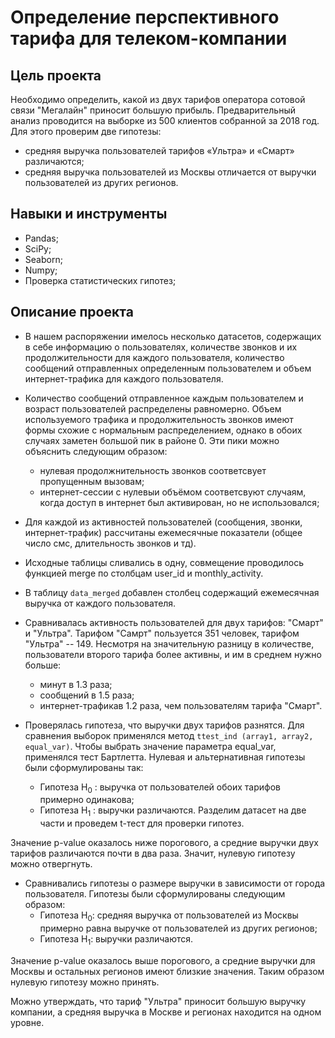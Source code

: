 # Определение перспективного тарифа для телеком-компании

## Цель проекта
Необходимо определить, какой из двух тарифов оператора сотовой связи "Мегалайн" приносит большую прибыль. 
Предварительный анализ проводится на выборке из 500 клиентов собранной за 2018 год. Для этого проверим две гипотезы:

* средняя выручка пользователей тарифов «Ультра» и «Смарт» различаются;
* средняя выручка пользователей из Москвы отличается от выручки пользователей из других регионов.

## Навыки и инструменты

* Pandas;
* SciPy;
* Seaborn;
* Numpy;
* Проверка статистических гипотез;

## Описание проекта

* В нашем распоряжении имелось несколько датасетов, содержащих в себе информацию о пользователях, количестве звонков и их продолжительности для 
каждого пользователя, количество сообщений отправленных определенным пользователем и объем интернет-трафика для каждого пользователя. 
    

* Количество сообщений отправленное каждым пользователем и возраст пользователей распределены равномерно. Объем используемого трафика и продолжительность звонков имеют 
формы схожие с нормальным распределением, однако в обоих случаях заметен большой пик в районе 0. Эти пики можно объяснить следующим образом:
	* нулевая продолжнительность звонков соответсвует пропущенным вызовам;
	* интернет-сессии с нулевыи объёмом соответсвуют случаям, когда доступ в интернет был активирован, но не использовался;

* Для каждой из активностей пользователей (сообщения, звонки, интернет-трафик) рассчитаны ежемесячные показатели (общее число смс, длительность звонков и тд). 

* Исходные таблицы сливались в одну, совмещение проводилось функцией merge по столбцам user_id и monthly_activity.
    
* В таблицу <code>data_merged</code> добавлен столбец содержащий ежемесячная выручка от каждого пользователя. 

* Сравнивалась активность пользователей для двух тарифов: "Смарт" и "Ультра". Тарифом "Самрт" пользуется 351 человек, тарифом "Ультра" -- 149. 
Несмотря на значительную разницу в количестве, пользователи второго тарифа более активны, и им в среднем нужно больше:
	* минут в 1.3 раза;
	* сообщений в 1.5 раза;
	* интернет-трафикав 1.2 раза,
чем пользователям тарифа "Смарт".

* Проверялась гипотеза, что выручки двух тарифов разнятся. Для сравнения выборок применялся метод <code>ttest_ind (array1, array2, equal_var)</code>. 
Чтобы выбрать значение параметра equal_var, применялся тест Бартлетта. Нулевая и альтернативная гипотезы были сформулированы так:
	* Гипотеза Н$_{0}$ : выручка от пользователей обоих тарифов примерно одинакова;
	* Гипотеза Н$_{1}$ : выручки различаются. Разделим датасет на две части и проведем t-тест для проверки гипотез.

Значение p-value оказалось ниже порогового, а средние выручки двух тарифов различаются почти в два раза. Значит, нулевую гипотезу можно отвергнуть.

* Сравнивались гипотезы о размере выручки в зависимости от города пользователя. Гипотезы были сформулированы следующим образом:
	* Гипотеза Н$_{0}$: средняя выручка от пользователей из Москвы примерно равна выручке от пользователей из других регионов;
	* Гипотеза Н$_{1}$: выручки различаются.

Значение p-value оказалось выше порогового, а средние выручки для Москвы и остальных регионов имеют близкие значения. Таким образом нулевую гипотезу можно принять.

Можно утверждать, что тариф "Ультра" приносит большую выручку компании, а средняя выручка в Москве и регионах находится на одном уровне.
